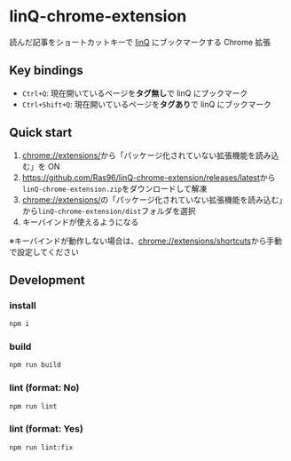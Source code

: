 # linQ-chrome-extension

読んだ記事をショートカットキーで [linQ](https://linq.trap.games/) にブックマークする Chrome 拡張

## Key bindings

- `Ctrl+Q`: 現在開いているページを**タグ無し**で linQ にブックマーク
- `Ctrl+Shift+Q`: 現在開いているページを**タグあり**で linQ にブックマーク

## Quick start

1. <chrome://extensions/>から「パッケージ化されていない拡張機能を読み込む」を ON
1. <https://github.com/Ras96/linQ-chrome-extension/releases/latest>から`linQ-chrome-extension.zip`をダウンロードして解凍
1. <chrome://extensions/>の「パッケージ化されていない拡張機能を読み込む」から`linQ-chrome-extension/dist`フォルダを選択
1. キーバインドが使えるようになる

※キーバインドが動作しない場合は、<chrome://extensions/shortcuts>から手動で設定してください

## Development

### install

```sh
npm i
```

### build

```sh
npm run build
```

### lint (format: No)

```sh
npm run lint
```

### lint (format: Yes)

```sh
npm run lint:fix
```
